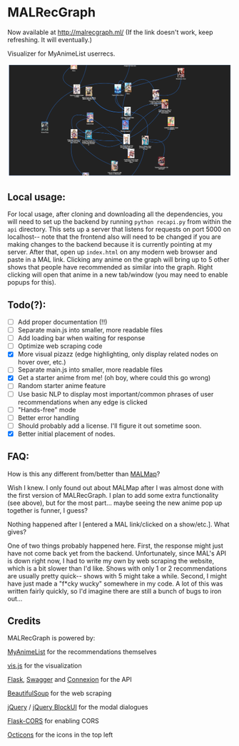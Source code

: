 # MALRecGraph
Now available at http://malrecgraph.ml/ (If the link doesn't work, keep refreshing. It will eventually.)

Visualizer for MyAnimeList userrecs.

![alt text](https://raw.githubusercontent.com/rzhou1999/MALRecGraph/master/MALRecGraph.png "MALRecGraph example image")

## Local usage:
For local usage, after cloning and downloading all the dependencies, you will need to set up the backend by running ```python recapi.py``` from within the ```api``` directory. This sets up a server that listens for requests on port 5000 on localhost-- note that the frontend also will need to be changed if you are making changes to the backend because it is currently pointing at my server. After that, open up ```index.html``` on any modern web browser and paste in a MAL link. Clicking any anime on the graph will bring up to 5 other shows that people have recommended as similar into the graph. Right clicking will open that anime in a new tab/window (you may need to enable popups for this).

## Todo(?):
- [ ] Add proper documentation (!!)
- [ ] Separate main.js into smaller, more readable files
- [ ] Add loading bar when waiting for response
- [ ] Optimize web scraping code
- [x] More visual pizazz (edge highlighting, only display related nodes on hover over, etc.)
- [ ] Separate main.js into smaller, more readable files
- [x] Get a starter anime from me! (oh boy, where could this go wrong)
- [ ] Random starter anime feature
- [ ] Use basic NLP to display most important/common phrases of user recommendations when any edge is clicked
- [ ] "Hands-free" mode
- [ ] Better error handling
- [ ] Should probably add a license. I'll figure it out sometime soon.
- [x] Better initial placement of nodes.

## FAQ:
How is this any different from/better than [MALMap](https://igfod13.github.io/MALmap/)?

Wish I knew. I only found out about MALMap after I was almost done with the first version of MALRecGraph. I plan to add some extra functionality (see above), but for the most part... maybe seeing the new anime pop up together is funner, I guess?

Nothing happened after I [entered a MAL link/clicked on a show/etc.]. What gives?

One of two things probably happened here. First, the response might just have not come back yet from the backend. Unfortunately, since MAL's API is down right now, I had to write my own by web scraping the website, which is a bit slower than I'd like. Shows with only 1 or 2 recommendations are usually pretty quick-- shows with 5 might take a while. Second, I might have just made a "f*cky wucky" somewhere in my code. A lot of this was written fairly quickly, so I'd imagine there are still a bunch of bugs to iron out...

## Credits

MALRecGraph is powered by:

[MyAnimeList](https://myanimelist.net/) for the recommendations themselves

[vis.js](http://visjs.org/) for the visualization

[Flask](http://flask.pocoo.org/), [Swagger](https://swagger.io/) and [Connexion](https://connexion.readthedocs.io/en/latest/) for the API

[BeautifulSoup](https://www.crummy.com/software/BeautifulSoup/) for the web scraping

[jQuery](https://jquery.com/) / [jQuery BlockUI](http://malsup.com/jquery/block/) for the modal dialogues

[Flask-CORS](https://flask-cors.readthedocs.io/en/latest/) for enabling CORS

[Octicons](https://octicons.github.com/) for the icons in the top left
